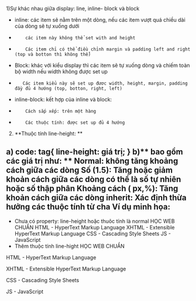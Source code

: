 1)Sự khác nhau giữa display: line, inline- block và block
- inline: các item sẽ nằm trên một dòng, nếu các item vượt quá chiều dài của dòng sẽ tự xuống dưới
-         các item này không thể set with and height
-         Các item chỉ có thể điều chỉnh margin và padding left and right (top và botton thì không thể)
- Block: khác với kiểu display thì các item sẽ tự xuống dòng và chiếm toàn bộ width nếu width không được set up
-        Các item kiểu này sẽ set up đươc width, height, margin, padding đầy đủ 4 hướng (top, botton, right, left)
- inline-block: kết hợp của inline và block: 
-         Cách sắp xếp: trên một hàng
-         Các thuộc tính: được set up đủ 4 hướng

2) **Thuộc tính line-height: **

a) **code:**
tag{
line-height: giá trị;
}
b)** bao gồm các giá trị như: **
  Normal: không tăng khoảng cách giữa các dòng
  Số (1.5): Tăng hoặc giảm khoản cách giữa các dòng có thể là số tự nhiên hoặc số thập phân
  Khoảng cách ( px,%): Tăng khoản cách giữa các dòng
  inherit: Xác định thừa hưởng các thuộc tính từ cha
Ví dụ minh họa: 
- 
- Chưa có property: line-height hoặc thuôc tính là normal
HỌC WEB CHUẨN
HTML - HyperText Markup Language
XHTML - Extensible HyperText Markup Language
CSS - Cascading Style Sheets
JS - JavaScript
- Thêm thuộc tính line-hight
HỌC WEB CHUẨN

HTML - HyperText Markup Language

XHTML - Extensible HyperText Markup Language

CSS - Cascading Style Sheets

JS - JavaScript

